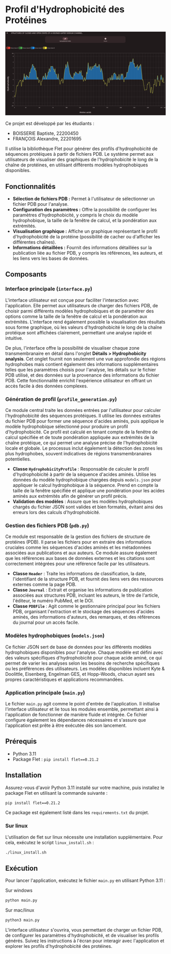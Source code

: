 # Profil d'Hydrophobicité des Protéines

![image](assets/preview.png)

Ce projet est développé par les étudiants :
- BOISSERIE Baptiste, 22200450
- FRANÇOIS Alexandre, 22201695

Il utilise la bibliothèque Flet pour générer des profils d'hydrophobicité de séquences protéiques à partir de fichiers PDB. Le système permet aux utilisateurs de visualiser des graphiques de l'hydrophobicité le long de la chaîne de protéines, en utilisant différents modèles hydrophobiques disponibles.

## Fonctionnalités

- **Sélection de fichiers PDB :** Permet à l'utilisateur de sélectionner un fichier PDB pour l'analyse.
- **Configuration des paramètres :** Offre la possibilité de configurer les paramètres d'hydrophobicité, y compris le choix du modèle hydrophobique, la taille de la fenêtre de calcul, et la pondération aux extrémités.
- **Visualisation graphique :** Affiche un graphique représentant le profil d'hydrophobicité de la protéine (possibilité de cacher ou d'afficher les différentes chaînes).
- **Informations détaillées :** Fournit des informations détaillées sur la publication liée au fichier PDB, y compris les références, les auteurs, et les liens vers les bases de données.

## Composants

### Interface principale (`interface.py`)
L'interface utilisateur est conçue pour faciliter l'interaction avec l'application. Elle permet aux utilisateurs de charger des fichiers PDB, de choisir parmi différents modèles hydrophobiques et de paramétrer des options comme la taille de la fenêtre de calcul et la pondération aux extrémités. L'interface rend également possible la visualisation des résultats sous forme graphique, où les valeurs d'hydrophobicité le long de la chaîne protéique sont affichées clairement, permettant une analyse rapide et intuitive.

De plus, l'interface offre la possibilité de visualiser chaque zone transmembranaire en détail dans l'onglet **Détails > Hydrophobicity analysis**. Cet onglet fournit non seulement une vue approfondie des régions hydrophobes mais contient également des informations supplémentaires telles que les paramètres choisis pour l'analyse, les détails sur le fichier PDB utilisé, et des données sur la provenance des informations du fichier PDB. Cette fonctionnalité enrichit l'expérience utilisateur en offrant un accès facile à des données complexes.
### Génération de profil (`profile_generation.py`)
Ce module central traite les données entrées par l'utilisateur pour calculer l'hydrophobicité des séquences protéiques. Il utilise les données extraites du fichier PDB pour former une séquence d'acides aminés, puis applique le modèle hydrophobique sélectionné pour produire un profil d'hydrophobicité. Ce profil est calculé en tenant compte de la fenêtre de calcul spécifiée et de toute pondération appliquée aux extrémités de la chaîne protéique, ce qui permet une analyse précise de l'hydrophobicité locale et globale. Le processus inclut également la détection des zones les plus hydrophobes, souvent indicatives de régions transmembranaires potentielles.

- **Classe `HydrophobicityProfile`** : Responsable de calculer le profil d'hydrophobicité à partir de la séquence d'acides aminés. Utilise les données du modèle hydrophobique chargées depuis `models.json` pour appliquer le calcul hydrophobique à la séquence. Prend en compte la taille de la fenêtre spécifiée et applique une pondération pour les acides aminés aux extrémités afin de générer un profil précis.
- **Validation des modèles** : Assure que les modèles hydrophobiques chargés du fichier JSON sont valides et bien formatés, évitant ainsi des erreurs lors des calculs d'hydrophobicité.

### Gestion des fichiers PDB (`pdb.py`)
Ce module est responsable de la gestion des fichiers de structure de protéines (PDB). Il parse les fichiers pour en extraire des informations cruciales comme les séquences d'acides aminés et les métadonnées associées aux publications et aux auteurs. Ce module assure également que les références aux bases de données externes et les citations sont correctement intégrées pour une référence facile par les utilisateurs.

- **Classe `Header`** : Traite les informations de classification, la date, l'identifiant de la structure PDB, et fournit des liens vers des ressources externes comme la page PDB.
- **Classe `Journal`** : Extrait et organise les informations de publication associées aux structures PDB, incluant les auteurs, le titre de l'article, l'éditeur, le numéro PubMed, et le DOI.
- **Classe `PDBFile`** : Agit comme le gestionnaire principal pour les fichiers PDB, organisant l'extraction et le stockage des séquences d'acides aminés, des informations d'auteurs, des remarques, et des références du journal pour un accès facile.

### Modèles hydrophobiques (`models.json`)
Ce fichier JSON sert de base de données pour les différents modèles hydrophobiques disponibles pour l'analyse. Chaque modèle est défini avec des valeurs spécifiques d'hydrophobicité pour chaque acide aminé, ce qui permet de varier les analyses selon les besoins de recherche spécifiques ou les préférences des utilisateurs. Les modèles disponibles incluent Kyte & Doolittle, Eisenberg, Engelman GES, et Hopp-Woods, chacun ayant ses propres caractéristiques et applications recommandées.

### Application principale (`main.py`)
Le fichier `main.py` agit comme le point d'entrée de l'application. Il initialise l'interface utilisateur et lie tous les modules ensemble, permettant ainsi à l'application de fonctionner de manière fluide et intégrée. Ce fichier configure également les dépendances nécessaires et s'assure que l'application est prête à être exécutée dès son lancement.

## Prérequis
- Python 3.11
- Package Flet : `pip install flet==0.21.2`

## Installation
Assurez-vous d'avoir Python 3.11 installé sur votre machine, puis installez le package Flet en utilisant la commande suivante :
```bash
pip install flet==0.21.2
```

Ce package est également listé dans les ``requirements.txt`` du projet.

### Sur linux
L'utilisation de flet sur linux nécessite une installation supplémentaire. Pour cela, exécutez le script `linux_install.sh` :
```bash
./linux_install.sh
```

## Exécution

Pour lancer l'application, exécutez le fichier `main.py` en utilisant Python 3.11 :

Sur windows
```bash
python main.py
```

Sur mac/linux
```bash
python3 main.py
```

L'interface utilisateur s'ouvrira, vous permettant de charger un fichier PDB, de configurer les paramètres d'hydrophobicité, et de visualiser les profils générés. Suivez les instructions à l'écran pour interagir avec l'application et explorer les profils d'hydrophobicité des protéines.
